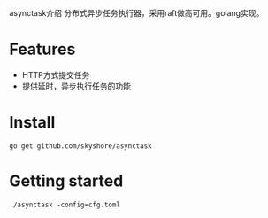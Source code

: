 asynctask介绍
分布式异步任务执行器，采用raft做高可用。golang实现。
# Features

* HTTP方式提交任务
* 提供延时，异步执行任务的功能

# Install

`go get github.com/skyshore/asynctask`

# Getting started

`./asynctask -config=cfg.toml`

